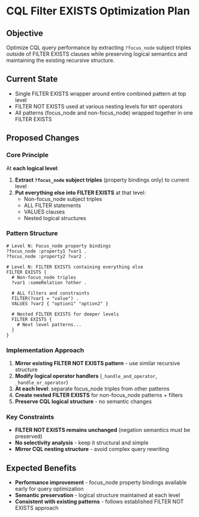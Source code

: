 # CQL Filter EXISTS Optimization Plan

## Objective
Optimize CQL query performance by extracting `?focus_node` subject triples outside of FILTER EXISTS clauses while preserving logical semantics and maintaining the existing recursive structure.

## Current State
- Single FILTER EXISTS wrapper around entire combined pattern at top level
- FILTER NOT EXISTS used at various nesting levels for `NOT` operators
- All patterns (focus_node and non-focus_node) wrapped together in one FILTER EXISTS

## Proposed Changes

### Core Principle
At **each logical level**:
1. **Extract `?focus_node` subject triples** (property bindings only) to current level
2. **Put everything else into FILTER EXISTS** at that level:
   - Non-focus_node subject triples  
   - ALL FILTER statements
   - VALUES clauses
   - Nested logical structures

### Pattern Structure
```sparql
# Level N: Focus_node property bindings
?focus_node :property1 ?var1 .
?focus_node :property2 ?var2 .

# Level N: FILTER EXISTS containing everything else
FILTER EXISTS {
  # Non-focus_node triples
  ?var1 :someRelation ?other .
  
  # ALL filters and constraints
  FILTER(?var1 = "value") .
  VALUES ?var2 { "option1" "option2" }
  
  # Nested FILTER EXISTS for deeper levels
  FILTER EXISTS {
    # Next level patterns...
  }
}
```

### Implementation Approach
1. **Mirror existing FILTER NOT EXISTS pattern** - use similar recursive structure
2. **Modify logical operator handlers** (`_handle_and_operator`, `_handle_or_operator`) 
3. **At each level**: separate focus_node triples from other patterns
4. **Create nested FILTER EXISTS** for non-focus_node patterns + filters
5. **Preserve CQL logical structure** - no semantic changes

### Key Constraints
- **FILTER NOT EXISTS remains unchanged** (negation semantics must be preserved)
- **No selectivity analysis** - keep it structural and simple
- **Mirror CQL nesting structure** - avoid complex query rewriting

## Expected Benefits
- **Performance improvement** - focus_node property bindings available early for query optimization
- **Semantic preservation** - logical structure maintained at each level
- **Consistent with existing patterns** - follows established FILTER NOT EXISTS approach